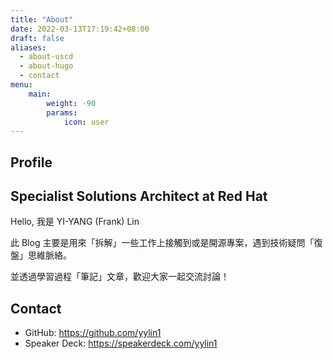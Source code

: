 ```yaml
---
title: "About"
date: 2022-03-13T17:19:42+08:00
draft: false
aliases:
  - about-uscd
  - about-hugo
  - contact
menu:
    main: 
        weight: -90
        params:
            icon: user
---
```


## Profile

## Specialist Solutions Architect at Red Hat

Hello, 我是 YI-YANG (Frank) Lin

此 Blog 主要是用來「拆解」一些工作上接觸到或是開源專案，遇到技術疑問「復盤」思維脈絡。

並透過學習過程「筆記」文章，歡迎大家一起交流討論！

## Contact
- GitHub: https://github.com/yylin1
- Speaker Deck: https://speakerdeck.com/yylin1
